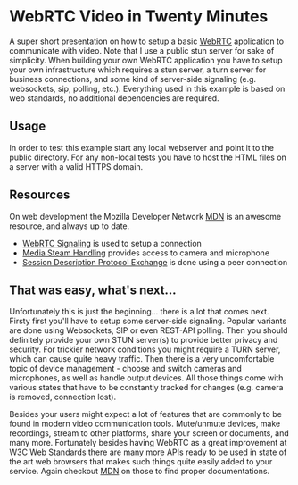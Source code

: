 
# WebRTC Video in Twenty Minutes

A super short presentation on how to setup a basic [WebRTC] application to
communicate with video. Note that I use a public stun server for sake of
simplicity. When building your own WebRTC application you have to setup
your own infrastructure which requires a stun server, a turn server for
business connections, and some kind of server-side signaling (e.g. websockets,
sip, polling, etc.). Everything used in this example is based on web standards,
no additional dependencies are required.

## Usage

In order to test this example start any local webserver and point it to the
public directory. For any non-local tests you have to host the HTML files on
a server with a valid HTTPS domain.

## Resources

On web development the Mozilla Developer Network
[MDN](https://developer.mozilla.org/en-US/) is an awesome resource, and always
up to date.

- [WebRTC Signaling](https://developer.mozilla.org/en-US/docs/Web/API/WebRTC_API/Connectivity#The_entire_exchange_in_a_complicated_diagram)
  is used to setup a connection
- [Media Steam Handling](https://developer.mozilla.org/en-US/docs/Web/API/MediaDevices/getUserMedia)
  provides access to camera and microphone
- [Session Description Protocol Exchange](https://developer.mozilla.org/en-US/docs/Web/API/WebRTC_API/Signaling_and_video_calling)
  is done using a peer connection

## That was easy, what's next...

Unfortunately this is just the beginning... there is a lot that comes next.
Firsty first you'll have to setup some server-side signaling. Popular variants
are done using Websockets, SIP or even REST-API polling. Then you should
definitely provide your own STUN server(s) to provide better privacy and
security. For trickier network conditions you might require a TURN server,
which can cause quite heavy traffic. Then there is a very uncomfortable topic
of device management - choose and switch cameras and microphones, as well as
handle output devices. All those things come with various states that have to
be constantly tracked for changes (e.g. camera is removed, connection lost).

Besides your users might expect a lot of features that are commonly to be found
in modern video communication tools. Mute/unmute devices, make recordings,
stream to other platforms, share your screen or documents, and many more.
Fortunately besides having WebRTC as a great improvement at W3C Web Standards
there are many more APIs ready to be used in state of the art web browsers that
makes such things quite easily added to your service. Again checkout [MDN] on
those to find proper documentations.

[WebRTC]: https://en.wikipedia.org/wiki/WebRTC "Web Real-Time Communication"
[MDN]: https://developer.mozilla.org/en-US/ "Mozilla Developer Network"
